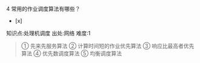 4
常用的作业调度算法有哪些？
- [x]

知识点:处理机调度
出处:网络
难度:1
> ① 先来先服务算法 ② 计算时间短的作业优先算法 ③ 响应比最高者优先算法 ④ 优先数调度算法 ⑤ 均衡调度算法

